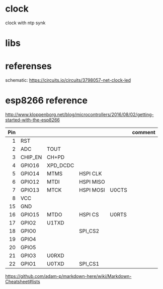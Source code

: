 # clock
clock with ntp synk

# libs

# referenses
schematic: https://circuits.io/circuits/3798057-net-clock-led

# esp8266 reference
http://www.kloppenborg.net/blog/microcontrollers/2016/08/02/getting-started-with-the-esp8266

Pin | | | | | comment
---:| --- | --- | --- | ---| ---
1|	RST|
2|ADC|TOUT
3|CHIP_EN|CH+PD
4|GPIO16|XPD_DCDC
5|GPIO14|MTMS|HSPI CLK
6|GPIO12|MTDI|HSPI MISO
7|GPIO13|MTCK|HSPI MOSI|U0CTS
8|VCC
15|GND
16|GPIO15|MTDO|HSPI CS|U0RTS
17|GPIO2|U1TXD
18|GPIO0||SPI_CS2
19|GPIO4
20|GPIO5
21|GPIO3|U0RXD
22|GPIO1|U0TXD|SPI_CS1



https://github.com/adam-p/markdown-here/wiki/Markdown-Cheatsheet#lists
